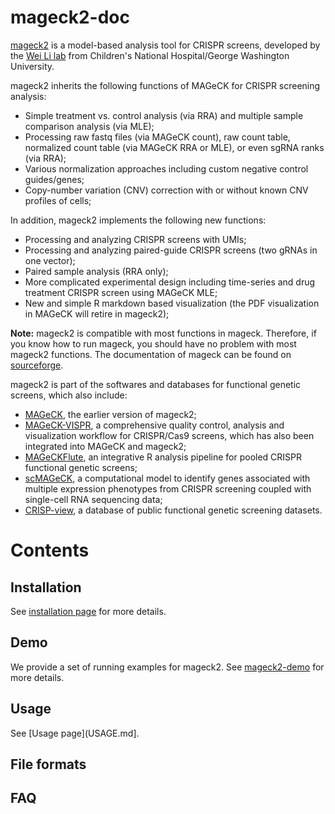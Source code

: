 # mageck2-doc

[mageck2](https://github.com/davidliwei/mageck2) is a model-based analysis tool for CRISPR screens, developed by the [Wei Li lab](https://weililab.org) from Children's National Hospital/George Washington University. 



mageck2 inherits the following functions of MAGeCK for CRISPR screening analysis:

* Simple treatment vs. control analysis (via RRA) and multiple sample comparison analysis (via MLE);
* Processing raw fastq files (via MAGeCK count), raw count table, normalized count table (via MAGeCK RRA or MLE), or even sgRNA ranks (via RRA);
* Various normalization approaches including custom negative control guides/genes;
* Copy-number variation (CNV) correction with or without known CNV profiles of cells;


In addition, mageck2 implements the following new functions:

* Processing and analyzing CRISPR screens with UMIs;
* Processing and analyzing paired-guide CRISPR screens (two gRNAs in one vector);
* Paired sample analysis (RRA only);
* More complicated experimental design including time-series and drug treatment CRISPR screen using MAGeCK MLE;
* New and simple R markdown based visualization (the PDF visualization in MAGeCK will retire in mageck2);

**Note:** mageck2 is compatible with most functions in mageck. Therefore, if you know how to run mageck, you should have no problem with most mageck2 functions. The documentation of mageck can be found on [sourceforge](https://sourceforge.net/p/mageck/wiki/Home/).

mageck2 is part of the softwares and databases for functional genetic screens, which also include: 

* [MAGeCK](https://sourceforge.net/p/mageck), the earlier version of mageck2;
* [MAGeCK-VISPR](https://bitbucket.org/liulab/mageck-vispr), a comprehensive quality control, analysis and visualization workflow for CRISPR/Cas9 screens, which has also been integrated into MAGeCK and mageck2; 
* [MAGeCKFlute](https://bitbucket.org/liulab/mageckflute/src/master/), an integrative R analysis pipeline for pooled CRISPR functional genetic screens;
* [scMAGeCK](https://bitbucket.org/weililab/scmageck/src/master/), a computational model to identify genes associated with multiple expression phenotypes from CRISPR screening coupled with single-cell RNA sequencing data;
* [CRISP-view](http://crispview.weililab.org/), a database of public functional genetic screening datasets.

# Contents

## Installation

See [installation page](INSTALL.md) for more details.

## Demo

We provide a set of running examples for mageck2. See [mageck2-demo](https://github.com/davidliwei/mageck2-demo) for more details.

## Usage

See [Usage page](USAGE.md].


## File formats

## FAQ 

